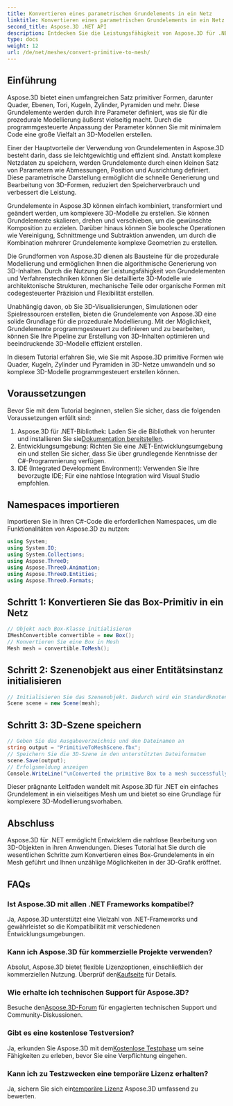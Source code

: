 ```yaml
---
title: Konvertieren eines parametrischen Grundelements in ein Netz
linktitle: Konvertieren eines parametrischen Grundelements in ein Netz
second_title: Aspose.3D .NET API
description: Entdecken Sie die Leistungsfähigkeit von Aspose.3D für .NET! Konvertieren Sie parametrische Grundelemente mühelos in vielseitige Mesh-Elemente. Erweitern Sie noch heute Ihr 3D-Grafikspiel.
type: docs
weight: 12
url: /de/net/meshes/convert-primitive-to-mesh/
---
```

## Einführung

Aspose.3D bietet einen umfangreichen Satz primitiver Formen, darunter Quader, Ebenen, Tori, Kugeln, Zylinder, Pyramiden und mehr. Diese Grundelemente werden durch ihre Parameter definiert, was sie für die prozedurale Modellierung äußerst vielseitig macht. Durch die programmgesteuerte Anpassung der Parameter können Sie mit minimalem Code eine große Vielfalt an 3D-Modellen erstellen.

Einer der Hauptvorteile der Verwendung von Grundelementen in Aspose.3D besteht darin, dass sie leichtgewichtig und effizient sind. Anstatt komplexe Netzdaten zu speichern, werden Grundelemente durch einen kleinen Satz von Parametern wie Abmessungen, Position und Ausrichtung definiert. Diese parametrische Darstellung ermöglicht die schnelle Generierung und Bearbeitung von 3D-Formen, reduziert den Speicherverbrauch und verbessert die Leistung.

Grundelemente in Aspose.3D können einfach kombiniert, transformiert und geändert werden, um komplexere 3D-Modelle zu erstellen. Sie können Grundelemente skalieren, drehen und verschieben, um die gewünschte Komposition zu erzielen. Darüber hinaus können Sie boolesche Operationen wie Vereinigung, Schnittmenge und Subtraktion anwenden, um durch die Kombination mehrerer Grundelemente komplexe Geometrien zu erstellen.

Die Grundformen von Aspose.3D dienen als Bausteine für die prozedurale Modellierung und ermöglichen Ihnen die algorithmische Generierung von 3D-Inhalten. Durch die Nutzung der Leistungsfähigkeit von Grundelementen und Verfahrenstechniken können Sie detaillierte 3D-Modelle wie architektonische Strukturen, mechanische Teile oder organische Formen mit codegesteuerter Präzision und Flexibilität erstellen.

Unabhängig davon, ob Sie 3D-Visualisierungen, Simulationen oder Spielressourcen erstellen, bieten die Grundelemente von Aspose.3D eine solide Grundlage für die prozedurale Modellierung. Mit der Möglichkeit, Grundelemente programmgesteuert zu definieren und zu bearbeiten, können Sie Ihre Pipeline zur Erstellung von 3D-Inhalten optimieren und beeindruckende 3D-Modelle effizient erstellen.

In diesem Tutorial erfahren Sie, wie Sie mit Aspose.3D primitive Formen wie Quader, Kugeln, Zylinder und Pyramiden in 3D-Netze umwandeln und so komplexe 3D-Modelle programmgesteuert erstellen können.


## Voraussetzungen
Bevor Sie mit dem Tutorial beginnen, stellen Sie sicher, dass die folgenden Voraussetzungen erfüllt sind:
1.  Aspose.3D für .NET-Bibliothek: Laden Sie die Bibliothek von herunter und installieren Sie sie[Dokumentation bereitstellen](https://reference.aspose.com/3d/net/).
2. Entwicklungsumgebung: Richten Sie eine .NET-Entwicklungsumgebung ein und stellen Sie sicher, dass Sie über grundlegende Kenntnisse der C#-Programmierung verfügen.
3. IDE (Integrated Development Environment): Verwenden Sie Ihre bevorzugte IDE; Für eine nahtlose Integration wird Visual Studio empfohlen.
## Namespaces importieren
Importieren Sie in Ihren C#-Code die erforderlichen Namespaces, um die Funktionalitäten von Aspose.3D zu nutzen:
```csharp
using System;
using System.IO;
using System.Collections;
using Aspose.ThreeD;
using Aspose.ThreeD.Animation;
using Aspose.ThreeD.Entities;
using Aspose.ThreeD.Formats;
```
## Schritt 1: Konvertieren Sie das Box-Primitiv in ein Netz
```csharp
// Objekt nach Box-Klasse initialisieren
IMeshConvertible convertible = new Box();
// Konvertieren Sie eine Box in Mesh
Mesh mesh = convertible.ToMesh();
```
## Schritt 2: Szenenobjekt aus einer Entitätsinstanz initialisieren
```csharp
// Initialisieren Sie das Szenenobjekt. Dadurch wird ein Standardknoten für das Netz erstellt
Scene scene = new Scene(mesh);
```
## Schritt 3: 3D-Szene speichern
```csharp
// Geben Sie das Ausgabeverzeichnis und den Dateinamen an
string output = "PrimitiveToMeshScene.fbx";
// Speichern Sie die 3D-Szene in den unterstützten Dateiformaten
scene.Save(output);
// Erfolgsmeldung anzeigen
Console.WriteLine("\nConverted the primitive Box to a mesh successfully.\nFile saved at " + output);
```
Dieser prägnante Leitfaden wandelt mit Aspose.3D für .NET ein einfaches Grundelement in ein vielseitiges Mesh um und bietet so eine Grundlage für komplexere 3D-Modellierungsvorhaben.
## Abschluss
Aspose.3D für .NET ermöglicht Entwicklern die nahtlose Bearbeitung von 3D-Objekten in ihren Anwendungen. Dieses Tutorial hat Sie durch die wesentlichen Schritte zum Konvertieren eines Box-Grundelements in ein Mesh geführt und Ihnen unzählige Möglichkeiten in der 3D-Grafik eröffnet.
## FAQs
### Ist Aspose.3D mit allen .NET Frameworks kompatibel?
Ja, Aspose.3D unterstützt eine Vielzahl von .NET-Frameworks und gewährleistet so die Kompatibilität mit verschiedenen Entwicklungsumgebungen.
### Kann ich Aspose.3D für kommerzielle Projekte verwenden?
 Absolut, Aspose.3D bietet flexible Lizenzoptionen, einschließlich der kommerziellen Nutzung. Überprüf den[Kaufseite](https://purchase.aspose.com/buy) für Details.
### Wie erhalte ich technischen Support für Aspose.3D?
 Besuche den[Aspose.3D-Forum](https://forum.aspose.com/c/3d/18) für engagierten technischen Support und Community-Diskussionen.
### Gibt es eine kostenlose Testversion?
 Ja, erkunden Sie Aspose.3D mit dem[Kostenlose Testphase](https://releases.aspose.com/) um seine Fähigkeiten zu erleben, bevor Sie eine Verpflichtung eingehen.
### Kann ich zu Testzwecken eine temporäre Lizenz erhalten?
 Ja, sichern Sie sich ein[temporäre Lizenz](https://purchase.aspose.com/temporary-license/) Aspose.3D umfassend zu bewerten.